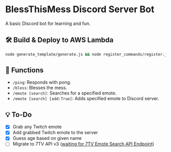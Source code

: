 # BlessThisMess Discord Server Bot

A basic Discord bot for learning and fun.

## 🛠️ Build & Deploy to AWS Lambda
```bash
node generate_template/generate.js && node register_commands/register.js && sam build && sam deploy
```

## 🤖 Functions
- ```/ping```: Responds with pong.
- ```/bless```: Blesses the mess.
- ```/emote [search]```: Searches for a specified emote.
- ```/emote [search] [add:True]```: Adds specified emote to Discord server.

## 💡 To-Do
- [x] Grab any Twitch emote
- [X] Add grabbed Twitch emote to the server
- [X] Guess age based on given name
- [ ] Migrate to 7TV API v3 ([waiting for 7TV Emote Search API Endpoint](https://github.com/SevenTV/API/blob/dev/internal/rest/v3/routes/emotes/emotes.go))
